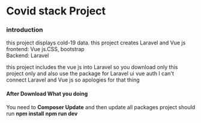 <h1>Covid stack Project </h1>

<h3>introduction</h3>
    <p>
        this project displays cold-19 data. this project creates Laravel and Vue js<br>
        frontend: Vue js.CSS, bootstrap <br>
        Backend:  Laravel
    </p>
    
<p>
    this project includes the vue js into  Laravel so you download only this project only and also use the package for Laravel ui vue auth
I can't connect Laravel and Vue js so apologies for that thing
</p>
<h4>After Download What you doing</h4>
<p>
    You need to  <b>Composer Update</b>  and then update all packages project should run <b>npm install</b>  <b>npm run dev</b>
</p>





